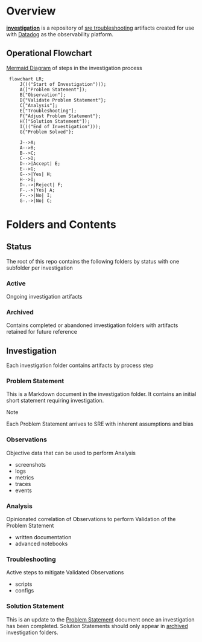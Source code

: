 # Overview

[**investigation**](https://github.com/swanson8r/investigation) is a repository of [sre troubleshooting](https://sre.google/sre-book/effective-troubleshooting/) artifacts created for use with [Datadog](https://docs.datadoghq.com/service_management/case_management/) as the observability platform.

## Operational Flowchart

[Mermaid Diagram](https://docs.github.com/en/get-started/writing-on-github/working-with-advanced-formatting/creating-diagrams#creating-mermaid-diagrams) of steps in the investigation process

```mermaid
 flowchart LR;
     J((("Start of Investigation")));
     A(["Problem Statement"]);
     B["Observation"];
     D{"Validate Problem Statement"};
     C["Analysis"];
     E["Troubleshooting"];
     F{"Adjust Problem Statement"};
     H(["Solution Statement"]);
     I((("End of Investigation")));
     G{"Problem Solved"};

     J-->A;
     A-->B;
     B-->C;
     C-->D;
     D-->|Accept| E;
     E-->G;
     G-->|Yes| H;
     H-->I;
     D-.->|Reject| F;
     F-.->|Yes| A;
     F-.->|No| I;
     G-.->|No| C;

```

# Folders and Contents

## Status

The root of this repo contains the following folders by status with one subfolder per investigation

### Active

Ongoing investigation artifacts

### Archived

Contains completed or abandoned investigation folders with artifacts retained for future reference

## Investigation

Each investigation folder contains artifacts by process step

### Problem Statement

This is a Markdown document in the investigation folder. It contains an initial short statement requiring investigation.

> [!NOTE]
> Each Problem Statement arrives to SRE with inherent assumptions and bias

### Observations

Objective data that can be used to perform Analysis
- screenshots
- logs
- metrics
- traces
- events

### Analysis

Opinionated correlation of Observations to perform Validation of the Problem Statement

- written documentation
- advanced notebooks

### Troubleshooting

Active steps to mitigate Validated Observations

- scripts
- configs

### Solution Statement

This is an update to the [Problem Statement](./#problem-statement) document once an investigation has been completed. 
Solution Statements should only appear in [archived](./#archived) investigation folders.
